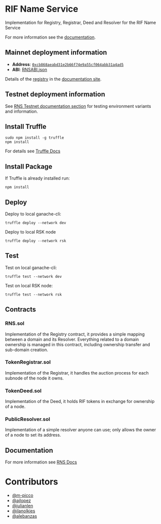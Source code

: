 # RIF Name Service

Implementation for Registry, Registrar, Deed and Resolver for the RIF Name Service

For more information see the [documentation](https://docs.rns.rifos.org).

## Mainnet deployment information

- **Address**: [`0xcb868aeabd31e2b66f74e9a55cf064abb31a4ad5`](http://explorer.rsk.co/address/0xcb868aeabd31e2b66f74e9a55cf064abb31a4ad5)
- **ABI**: [RNSABI.json](/Architecture/RNSABI.json)

Details of the [registry](http://docs.rns.rifos.org/Architecture/Registry/) in the [documentation site](https://docs.rns.rifos.org).

## Testnet deployment information

See [RNS Testnet documentation section](http://docs.rns.rifos.org/RNS-Testnet/) for testing environment variants and information.

## Install Truffle

```
sudo npm install -g truffle
npm install
```

For details see [Truffle Docs](https://truffleframework.com/)

## Install Package

If Truffle is already installed run:

```
npm install
```

## Deploy

Deploy to local ganache-cli:

```
truffle deploy --network dev
```

Deploy to local RSK node

```
truffle deploy --network rsk
```

## Test

Test on local ganache-cli:

```
truffle test --network dev
```

Test on local RSK node:

```
truffle test --network rsk
```

## Contracts

### RNS.sol

Implementation of the Registry contract, it provides a simple mapping between a domain and its Resolver. Everything related to a domain ownership is managed in this contract, including ownership transfer and sub-domain creation.

### TokenRegistrar.sol

Implementation of the Registrar, it handles the auction process for each subnode of the node it owns.

### TokenDeed.sol

Implementation of the Deed, it holds RIF tokens in exchange for ownership of a node.

### PublicResolver.sol

Implementation of a simple resolver anyone can use; only allows the owner of a node to set its address.

 
## Documentation

For more information see [RNS Docs](https://docs.rns.rsk.co)

# Contributors

- [@m-picco](https://github.com/m-picco)
- [@ajlopez](https://github.com/ajlopez)
- [@julianlen](https://github.com/julianlen)
- [@ilanolkies](https://github.com/ilanolkies)
- [@alebanzas](https://github.com/alebanzas)
